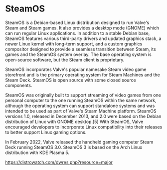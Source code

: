 # SteamOS

SteamOS is a Debian-based Linux distribution designed to run Valve's Steam and Steam games. It also provides a desktop mode (GNOME) which can run regular Linux applications. In addition to a stable Debian base, SteamOS features various third-party drivers and updated graphics stack, a newer Linux kernel with long-term support, and a custom graphics compositor designed to provide a seamless transition between Steam, its games and the SteamOS system overlay. The base operating system is open-source software, but the Steam client is proprietary.

SteamOS incorporates Valve's popular namesake Steam video game storefront and is the primary operating system for Steam Machines and the Steam Deck. SteamOS is open source with some closed source components.

SteamOS was originally built to support streaming of video games from one personal computer to the one running SteamOS within the same network, although the operating system can support standalone systems and was intended to be used as part of Valve's Steam Machine platform. SteamOS versions 1.0, released in December 2013, and 2.0 were based on the Debian distribution of Linux with GNOME desktop.[5] With SteamOS, Valve encouraged developers to incorporate Linux compatibility into their releases to better support Linux gaming options.

In February 2022, Valve released the handheld gaming computer Steam Deck running SteamOS 3.0. SteamOS 3 is based on the Arch Linux distribution with KDE Plasma 5.


https://distrowatch.com/dwres.php?resource=major

